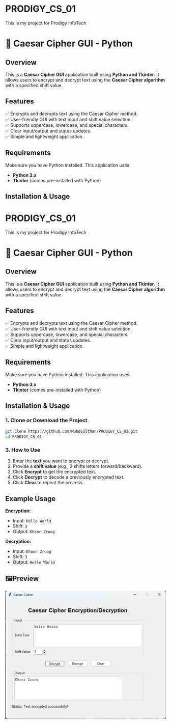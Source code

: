 # PRODIGY_CS_01
This is my project for Prodigy InfoTech

# 🔐 Caesar Cipher GUI - Python

## Overview
This is a **Caesar Cipher GUI** application built using **Python and Tkinter**. It allows users to encrypt and decrypt text using the **Caesar Cipher algorithm** with a specified shift value.

## Features
✅ Encrypts and decrypts text using the Caesar Cipher method.  
✅ User-friendly GUI with text input and shift value selection.  
✅ Supports uppercase, lowercase, and special characters.  
✅ Clear input/output and status updates.  
✅ Simple and lightweight application.

## Requirements
Make sure you have Python installed. This application uses:
- **Python 3.x**
- **Tkinter** (comes pre-installed with Python)

## Installation & Usage
# PRODIGY_CS_01  
This is my project for Prodigy InfoTech

# 🔐 Caesar Cipher GUI - Python

## Overview
This is a **Caesar Cipher GUI** application built using **Python and Tkinter**. It allows users to encrypt and decrypt text using the **Caesar Cipher algorithm** with a specified shift value.

## Features
✅ Encrypts and decrypts text using the Caesar Cipher method.  
✅ User-friendly GUI with text input and shift value selection.  
✅ Supports uppercase, lowercase, and special characters.  
✅ Clear input/output and status updates.  
✅ Simple and lightweight application.

## Requirements
Make sure you have Python installed. This application uses:
- **Python 3.x**
- **Tkinter** (comes pre-installed with Python)

## Installation & Usage

### 1. Clone or Download the Project
```bash
git clone https://github.com/MuhdSulthan/PRODIGY_CS_01.git
cd PRODIGY_CS_01
```

### 3. How to Use
1. Enter the **text** you want to encrypt or decrypt.
2. Provide a **shift value** (e.g., 3 shifts letters forward/backward).
3. Click **Encrypt** to get the encrypted text.
4. Click **Decrypt** to decode a previously encrypted text.
5. Click **Clear** to repeat the process.

## Example Usage
**Encryption:**  
  - Input: `Hello World`
  - Shift: `3`
  - Output: `Khoor Zruog`

**Decryption:**  
  - Input: `Khoor Zruog`
  - Shift: `3`
  - Output: `Hello World`
## 🖼️Preview
![Caesar Cipher GUI](ceaser_cipherApp.png)
    
